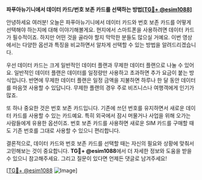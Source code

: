 **파푸아뉴기니에서 데이터 카드/번호 보존 카드를 선택하는 방법[[TG💪+ @esim1088](https://t.me/s/esim1088)]**

안녕하세요 여러분! 오늘은 파푸아뉴기니에서 데이터 카드와 번호 보존 카드를 어떻게 선택해야 하는지에 대해 이야기해볼게요. 현지에서 스마트폰을 사용하려면 데이터 카드가 필수적이죠. 하지만 어떤 것을 골라야 할지 막막한 분들도 많으실 거예요. 이번 영상에서는 다양한 옵션과 특징을 비교하면서 알차게 선택할 수 있는 방법을 알려드리겠습니다.

우선 데이터 카드는 크게 일반적인 데이터 플랜과 무제한 데이터 플랜으로 나눌 수 있어요. 일반적인 데이터 플랜은 데이터를 일정량만 사용하고 초과하면 추가 요금이 붙는 방식입니다. 반면에 무제한 데이터 플랜은 일정 금액을 지불하면 하루나 한 달 동안 데이터를 마음껏 사용할 수 있답니다. 무제한 플랜의 경우 주로 비즈니스나 여행객에게 인기가 많죠.

또 하나 중요한 것은 번호 보존 카드입니다. 기존에 쓰던 번호를 유지하면서 새로운 데이터 카드를 사용할 수 있는 카드예요. 특히 외국에서 잠시 머물거나 사업을 위해 오가는 사람들에게 유용한 옵션이죠. 번호 보존 카드를 사용하면 새로운 SIM 카드를 구매할 때도 기존 번호를 그대로 사용할 수 있으니 편리합니다.

결론적으로, 데이터 카드와 번호 보존 카드를 선택할 때는 자신의 필요와 상황에 맞춰서 고민해보는 것이 중요합니다. **TG💪+ @esim1088**에서 더 자세한 정보와 도움을 받을 수 있으니 참고해주세요. 그리고 질문이 있다면 언제든 댓글로 남겨주세요!

[[TG💪+ @esim1088](https://t.me/s/esim1088) ![Image](https://i.postimg.cc/Y0z9fWf4/image.png)]